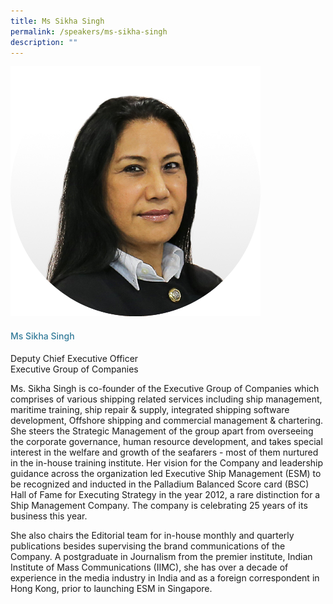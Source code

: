 ```yaml
---
title: Ms Sikha Singh
permalink: /speakers/ms-sikha-singh
description: ""
---
```




<div class="row">
<div class="col is-3"><img src="/images/Speakers/MdmSikha.png" /></div>
<div class="col is-9 speaker-details">
<h4>Ms Sikha Singh</h4>
<p>Deputy Chief Executive Officer<br>Executive Group of Companies</p>
<p>Ms. Sikha Singh is co-founder of the Executive Group of Companies which comprises of various shipping related services including ship management, maritime training, ship repair &amp; supply, integrated shipping software development, Offshore shipping and commercial management &amp; chartering. She steers the Strategic Management of the group apart from overseeing the corporate governance, human resource development, and takes special interest in the welfare and growth of the seafarers - most of them nurtured in the in-house training institute. Her vision for the Company and leadership guidance across the organization led Executive Ship Management (ESM) to be recognized and inducted in the Palladium Balanced Score card (BSC) Hall of Fame for Executing Strategy in the year 2012, a rare distinction for a Ship Management Company. The company is celebrating 25 years of its business this year.</p>
<p>She also chairs the Editorial team for in-house monthly and quarterly publications besides supervising the brand communications of the Company. A postgraduate in Journalism from the premier institute, Indian Institute of Mass Communications (IIMC), she has over a decade of experience in the media industry in India and as a foreign correspondent in Hong Kong, prior to launching ESM in Singapore.</p>
</div>
</div>
<style type="text/css"> 
.is-left{
text-align: left;
}
h4{
font-weight: 500; 
color: #337B9A !important;
}
.speaker-details p { text-align: justified; }
</style>